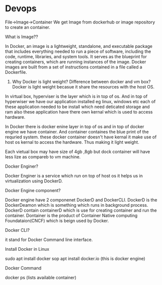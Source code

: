 # Devops
File->Image->Container
We get Image from dockerhub or image repository to create an container.

What is Image??

In Docker, an image is a lightweight, standalone, and executable package that includes everything needed to run a piece of software, including the code, runtime, libraries, and system tools. It serves as the blueprint for creating containers, which are running instances of the image. Docker images are built from a set of instructions contained in a file called a Dockerfile.

1. Why Docker is light weight? Difference between docker and vm box?
Docker is light weight becasue it share the resources with the host OS.

In virtual box, hyperviser is the layer which is in top of os. And in top of hyperwiser we have our application installed eg linux, windows etc
each of these application needed to be install which need deticated storage and ram also these application have there own kernal which is used to access hardware.

In Docker there is docker enine layer in top of os and in top of docker engine we have container. And container containes the blue print of the requried system.
these docker container doesn't have kernal it make use of host os kernal to access the hardware. Thus making it light weight.

Each vietual box may have size of 4gb ,8gb but dock container will have less lize as compareb to vm machine.

Docker Enginer?

Docker Enginer is a service which run on top of host os it helps us in virtualization using DockerD.

Docker Engine component?

Docker engine have 2 componenet DockerD and DockerCLI.
DockerD is the DockerDeamon which is something which runs in background process.
DockerD contain containerD which is use for creating container and run the container. Dontainer is the product of Container Native computing Foundataion(CNCF) which is beign used by Docker.

Docker CLI?

it stand for Docker Command line interface.

Install Docker in Linux

sudo apt install docker
sop apt install docker.io (this is docker engine)


Docker Command

docker ps (lists available container)


